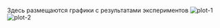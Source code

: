 Здесь размещаются графики с результатами экспериментов
![plot-1](https://github.com/user-attachments/assets/dd6da0da-d496-455e-bb29-e28127491809)
![plot-2](https://github.com/user-attachments/assets/4fc4a66a-4057-42eb-bbf3-7e06d5acd2c6)
